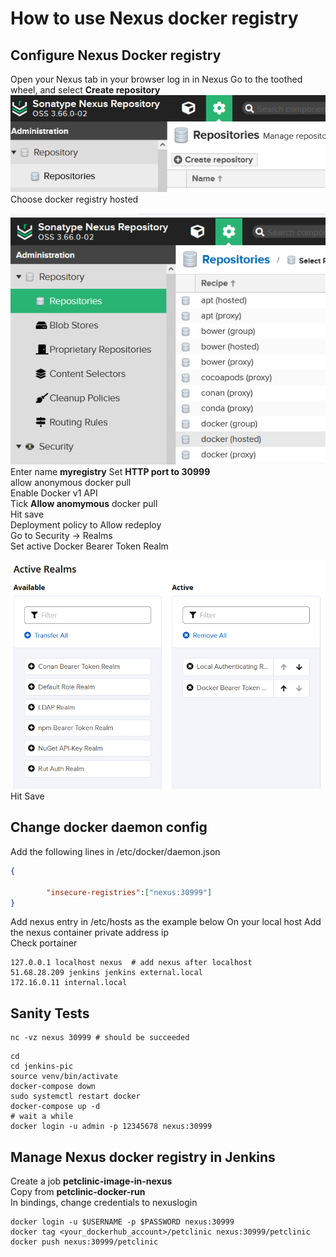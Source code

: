 # How to use Nexus docker registry

## Configure Nexus Docker registry
Open your Nexus tab in your browser
log in in Nexus 
Go to the toothed wheel, and select **Create repository**
![nexus_repo](screenshots/nexus_create_repo.png)
Choose docker registry hosted

![docker_hosted](screenshots/docker_hosted.png)
Enter name **myregistry**
Set **HTTP port to 30999**  
allow anonymous docker pull    
Enable Docker v1 API  
Tick **Allow anomymous** docker pull     
Hit save  
Deployment policy  to Allow redeploy    
Go to Security -> Realms    
Set active  Docker Bearer Token Realm  

![bearer_token](screenshots/nexus_bearer_token.png)
Hit Save 

## Change docker daemon config

Add the following lines in /etc/docker/daemon.json

```json
{
  
        "insecure-registries":["nexus:30999"]
}
```

Add nexus entry in /etc/hosts as the example below 
On your local host 
Add the nexus container private address ip   
Check portainer   
```shell
127.0.0.1 localhost nexus  # add nexus after localhost
51.68.28.209 jenkins jenkins external.local
172.16.0.11 internal.local
```

## Sanity Tests
```shell
nc -vz nexus 30999 # should be succeeded
```

```shell
cd 
cd jenkins-pic 
source venv/bin/activate
docker-compose down 
sudo systemctl restart docker
docker-compose up -d 
# wait a while
docker login -u admin -p 12345678 nexus:30999
```

## Manage Nexus docker registry in Jenkins
Create a job **petclinic-image-in-nexus**  
Copy from **petclinic-docker-run**  
In bindings, change credentials to nexuslogin  

```shell
docker login -u $USERNAME -p $PASSWORD nexus:30999
docker tag <your_dockerhub_account>/petclinic nexus:30999/petclinic
docker push nexus:30999/petclinic
```
